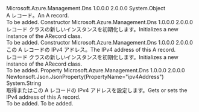 <Type Name="ARecord" FullName="Microsoft.Azure.Management.Dns.Models.ARecord">
  <TypeSignature Language="C#" Value="public class ARecord" />
  <TypeSignature Language="ILAsm" Value=".class public auto ansi beforefieldinit ARecord extends System.Object" />
  <TypeSignature Language="DocId" Value="T:Microsoft.Azure.Management.Dns.Models.ARecord" />
  <TypeSignature Language="VB.NET" Value="Public Class ARecord" />
  <TypeSignature Language="F#" Value="type ARecord = class" />
  <AssemblyInfo>
    <AssemblyName>Microsoft.Azure.Management.Dns</AssemblyName>
    <AssemblyVersion>1.0.0.0</AssemblyVersion>
    <AssemblyVersion>2.0.0.0</AssemblyVersion>
  </AssemblyInfo>
  <Base>
    <BaseTypeName>System.Object</BaseTypeName>
  </Base>
  <Interfaces />
  <Docs>
    <summary>
            <span data-ttu-id="53d8e-101">A レコード。</span><span class="sxs-lookup"><span data-stu-id="53d8e-101">An A record.</span></span>
            </summary>
    <remarks>To be added.</remarks>
  </Docs>
  <Members>
    <Member MemberName=".ctor">
      <MemberSignature Language="C#" Value="public ARecord ();" />
      <MemberSignature Language="ILAsm" Value=".method public hidebysig specialname rtspecialname instance void .ctor() cil managed" />
      <MemberSignature Language="DocId" Value="M:Microsoft.Azure.Management.Dns.Models.ARecord.#ctor" />
      <MemberSignature Language="VB.NET" Value="Public Sub New ()" />
      <MemberType>Constructor</MemberType>
      <AssemblyInfo>
        <AssemblyName>Microsoft.Azure.Management.Dns</AssemblyName>
        <AssemblyVersion>1.0.0.0</AssemblyVersion>
        <AssemblyVersion>2.0.0.0</AssemblyVersion>
      </AssemblyInfo>
      <Parameters />
      <Docs>
        <summary>
            <span data-ttu-id="53d8e-102">レコード クラスの新しいインスタンスを初期化します。</span><span class="sxs-lookup"><span data-stu-id="53d8e-102">Initializes a new instance of the ARecord class.</span></span>
            </summary>
        <remarks>To be added.</remarks>
      </Docs>
    </Member>
    <Member MemberName=".ctor">
      <MemberSignature Language="C#" Value="public ARecord (string ipv4Address = null);" />
      <MemberSignature Language="ILAsm" Value=".method public hidebysig specialname rtspecialname instance void .ctor(string ipv4Address) cil managed" />
      <MemberSignature Language="DocId" Value="M:Microsoft.Azure.Management.Dns.Models.ARecord.#ctor(System.String)" />
      <MemberSignature Language="VB.NET" Value="Public Sub New (Optional ipv4Address As String = null)" />
      <MemberSignature Language="F#" Value="new Microsoft.Azure.Management.Dns.Models.ARecord : string -&gt; Microsoft.Azure.Management.Dns.Models.ARecord" Usage="new Microsoft.Azure.Management.Dns.Models.ARecord ipv4Address" />
      <MemberType>Constructor</MemberType>
      <AssemblyInfo>
        <AssemblyName>Microsoft.Azure.Management.Dns</AssemblyName>
        <AssemblyVersion>1.0.0.0</AssemblyVersion>
        <AssemblyVersion>2.0.0.0</AssemblyVersion>
      </AssemblyInfo>
      <Parameters>
        <Parameter Name="ipv4Address" Type="System.String" />
      </Parameters>
      <Docs>
        <param name="ipv4Address"><span data-ttu-id="53d8e-103">この A レコードの IPv4 アドレス。</span><span class="sxs-lookup"><span data-stu-id="53d8e-103">The IPv4 address of this A record.</span></span></param>
        <summary>
            <span data-ttu-id="53d8e-104">レコード クラスの新しいインスタンスを初期化します。</span><span class="sxs-lookup"><span data-stu-id="53d8e-104">Initializes a new instance of the ARecord class.</span></span>
            </summary>
        <remarks>To be added.</remarks>
      </Docs>
    </Member>
    <Member MemberName="Ipv4Address">
      <MemberSignature Language="C#" Value="public string Ipv4Address { get; set; }" />
      <MemberSignature Language="ILAsm" Value=".property instance string Ipv4Address" />
      <MemberSignature Language="DocId" Value="P:Microsoft.Azure.Management.Dns.Models.ARecord.Ipv4Address" />
      <MemberSignature Language="VB.NET" Value="Public Property Ipv4Address As String" />
      <MemberSignature Language="F#" Value="member this.Ipv4Address : string with get, set" Usage="Microsoft.Azure.Management.Dns.Models.ARecord.Ipv4Address" />
      <MemberType>Property</MemberType>
      <AssemblyInfo>
        <AssemblyName>Microsoft.Azure.Management.Dns</AssemblyName>
        <AssemblyVersion>1.0.0.0</AssemblyVersion>
        <AssemblyVersion>2.0.0.0</AssemblyVersion>
      </AssemblyInfo>
      <Attributes>
        <Attribute>
          <AttributeName>Newtonsoft.Json.JsonProperty(PropertyName="ipv4Address")</AttributeName>
        </Attribute>
      </Attributes>
      <ReturnValue>
        <ReturnType>System.String</ReturnType>
      </ReturnValue>
      <Docs>
        <summary>
            <span data-ttu-id="53d8e-105">取得またはこの A レコードの IPv4 アドレスを設定します。</span><span class="sxs-lookup"><span data-stu-id="53d8e-105">Gets or sets the IPv4 address of this A record.</span></span>
            </summary>
        <value>To be added.</value>
        <remarks>To be added.</remarks>
      </Docs>
    </Member>
  </Members>
</Type>